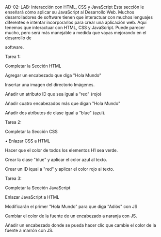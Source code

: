 AD-02: LAB: Interacción con HTML, CSS y JavaScript 
Esta sección le enseñará cómo aplicar su JavaScript al Desarrollo Web. Muchos desarrolladores de software tienen que interactuar con muchos lenguajes diferentes e intentar incorporarlos para crear una aplicación web. 
Aquí tenemos que interactuar con HTML, CSS y JavaScript. Puede parecer mucho, pero será más manejable a medida que vayas mejorando en el desarrollo de

software.

Tarea 1:

Completar la Sección HTML

Agregar un encabezado que diga "Hola Mundo"

Insertar una imagen del directorio Imágenes.

Añadir un atributo ID que sea igual a "red" (rojo)

Añadir cuatro encabezados más que digan "Hola Mundo"

Añadir dos atributos de clase igual a "blue" (azul).

Tarea 2:

Completar la Sección CSS

• Enlazar CSS a HTML

Hacer que el color de todos los elementos H1 sea verde.

Crear la clase "blue" y aplicar el color azul al texto.

Crear un ID iqual a "red" y aplicar el color rojo al texto.

Tarea 3:

Completar la Sección JavaScript

Enlazar JavaScript a HTML

Modificarán el primer "Hola Mundo" para que diga "Adiós" con JS

Cambiar el color de la fuente de un encabezado a naranja con JS.

Añadir un encabezado donde se pueda hacer clic que cambie el color de la fuente a marrón con JS.
